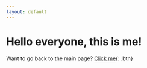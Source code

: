 ```yaml
---
layout: default
---
```



# Hello everyone, this is me!




Want to go back to the main page? [Click me](https://maxvandervelde.github.io/){: .btn}
